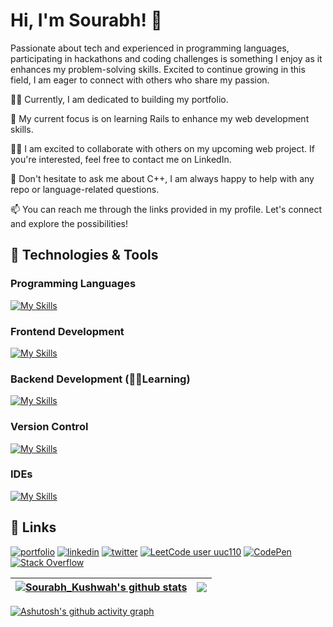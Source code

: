 
# Hi, I'm Sourabh! 👋

Passionate about tech and experienced in programming languages, participating in hackathons and coding challenges is something I enjoy as it enhances my problem-solving skills. Excited to continue growing in this field, I am eager to connect with others who share my passion.


👩‍💻 Currently, I am dedicated to building my portfolio.

🧠 My current focus is on learning Rails to enhance my web development skills.

👯‍♀️ I am excited to collaborate with others on my upcoming web project. If you're interested, feel free to contact me on LinkedIn.

💬 Don't hesitate to ask me about C++, I am always happy to help with any repo or language-related questions.

📫 You can reach me through the links provided in my profile. Let's connect and explore the possibilities!

## 🔧 Technologies & Tools

### Programming Languages
[![My Skills](https://skillicons.dev/icons?i=cpp,java,python,ruby)](https://skillicons.dev)
### Frontend Development
[![My Skills](https://skillicons.dev/icons?i=html,css,js)](https://skillicons.dev)
### Backend Development (🧑‍💻Learning)
[![My Skills](https://skillicons.dev/icons?i=postgres,rails)](https://skillicons.dev)
### Version Control
[![My Skills](https://skillicons.dev/icons?i=git)](https://skillicons.dev)
### IDEs
[![My Skills](https://skillicons.dev/icons?i=vscode,clion)](https://skillicons.dev)





## 🔗 Links
[![portfolio](https://img.shields.io/badge/my_portfolio-000?style=for-the-badge&logo=ko-fi&logoColor=white)]() [![linkedin](https://img.shields.io/badge/linkedin-0A66C2?style=for-the-badge&logo=linkedin&logoColor=white)](https://www.linkedin.com/in/sourabhk110/) [![twitter](https://img.shields.io/badge/twitter-1DA1F2?style=for-the-badge&logo=twitter&logoColor=white)](https://twitter.com/STG_Sourabh) [![LeetCode user uuc110](https://img.shields.io/badge/dynamic/json?style=for-the-badge&labelColor=black&color=%23ffa116&label=Solved&query=solvedOverTotal&url=https%3A%2F%2Fleetcode-badge.vercel.app%2Fapi%2Fusers%2Fuuc110&logo=leetcode&logoColor=yellow)](https://leetcode.com/uuc110/)
[![CodePen](https://img.shields.io/badge/Codepen-000000?style=for-the-badge&logo=codepen&logoColor=white)](https://codepen.io/uuc110)
[![Stack Overflow](https://img.shields.io/badge/-Stackoverflow-FE7A16?style=for-the-badge&logo=stack-overflow&logoColor=white)](https://stackoverflow.com/users/16559153/uuc110?tab=profile)

| <a href="https://github.com/anuraghazra/github-readme-stats"><img align="center" src="https://github-readme-stats.vercel.app/api?username=uuc110&show_icons=true&include_all_commits=true&theme=buefy&hide_border=true" alt="Sourabh_Kushwah's github stats" /></a> | <a href="https://github.com/anuraghazra/github-readme-stats"><img align="center" src="https://github-readme-stats.vercel.app/api/top-langs/?username=uuc110&layout=compact&theme=buefy&hide_border=true" /></a> |
|---------------------------------------------------------------------------------------------------------------------------------------------------------------------------------------------------------------------------------------------------------------------|-----------------------------------------------------------------------------------------------------------------------------------------------------------------------------------------------------------------|

[![Ashutosh's github activity graph](https://github-readme-activity-graph.cyclic.app/graph?username=uuc110&bg_color=000000&color=9e4c98&line=7a0ec7&point=b5179e&area=true&hide_border=true)](https://github.com/ashutosh00710/github-readme-activity-graph)
